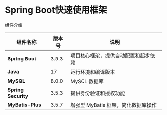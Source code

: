 # Spring Boot快速使用框架
组件介绍

| 组件名称 | 版本号                        | 说明 |
|----------|----------------------------|------|
| **Spring Boot** | 3.5.3                      | 项目核心框架，提供自动配置和起步依赖 |
| **Java** | 17                         | 运行环境和编译版本 |
| **MySQL** | 8.0.0                      |  MySQL 数据库 |
| **Spring Security** | 3.5.3                      | 提供身份验证和授权功能 |
| **MyBatis-Plus** | 3.5.7                      | 增强型 MyBatis 框架，简化数据库操作 | |